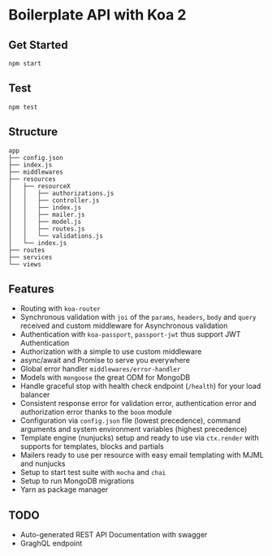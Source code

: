 # Boilerplate API with Koa 2

## Get Started

```
npm start
```

## Test

```
npm test
```

## Structure

```
app
├── config.json
├── index.js
├── middlewares
├── resources
│   ├── resourceX
│   │   ├── authorizations.js
│   │   ├── controller.js
│   │   ├── index.js
│   │   ├── mailer.js
│   │   ├── model.js
│   │   ├── routes.js
│   │   └── validations.js
│   └── index.js
├── routes
├── services
└── views
```

## Features

- Routing with `koa-router`
- Synchronous validation with `joi` of the `params`, `headers`, `body` and `query` received and custom middleware for Asynchronous validation
- Authentication with `koa-passport`, `passport-jwt` thus support JWT Authentication
- Authorization with a simple to use custom middleware
- async/await and Promise to serve you everywhere
- Global error handler `middlewares/error-handler`
- Models with `mongoose` the great ODM for MongoDB
- Handle graceful stop with health check endpoint (`/health`) for your load balancer
- Consistent response error for validation error, authentication error and authorization error thanks to the `boom` module
- Configuration via `config.json` file (lowest precedence), command arguments and system environment variables (highest precedence)
- Template engine (nunjucks) setup and ready to use via `ctx.render` with supports for templates, blocks and partials
- Mailers ready to use per resource with easy email templating with MJML and nunjucks
- Setup to start test suite with `mocha` and `chai`
- Setup to run MongoDB migrations
- Yarn as package manager

## TODO

- Auto-generated REST API Documentation with swagger
- GraghQL endpoint
